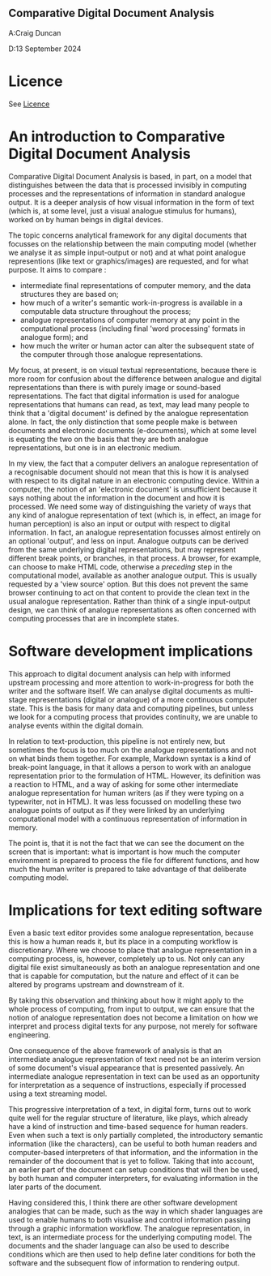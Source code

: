 Comparative Digital Document Analysis
-------------------

A:Craig Duncan

D:13 September 2024

# Licence

See [Licence](LICENCE.md)

# An introduction to Comparative Digital Document Analysis

Comparative Digital Document Analysis is based, in part, on a model that distinguishes between the data that is processed invisibly in computing processes and the representations of information in standard analogue output.  It is a deeper analysis of how visual information in the form of text (which is, at some level, just a visual analogue stimulus for humans), worked on by human beings in digital devices.

The topic concerns analytical framework for any digital documents that focusses on the relationship between the main computing model (whether we analyse it as simple input-output or not) and at what point analogue representions (like text or graphics/images) are requested, and for what purpose.  It aims to compare :

- intermediate final representations of computer memory, and the data structures they are based on; 
- how much of a writer's semantic work-in-progress is available in a computable data structure throughout the process;
- analogue representations of computer memory at any point in the computational process (including final 'word processing' formats in analogue form); and
- how much the writer or human actor can alter the subsequent state of the computer through those analogue representations.

My focus, at present, is on visual textual representations, because there is more room for confusion about the difference between analogue and digital representations than there is with purely image or sound-based representations.  The fact that digital information is used for analogue representations that humans can read, as text, may lead many people to think that a 'digital document' is defined by the analogue representation alone.  In fact, the only distinction that some people make is between documents and electronic documents (e-documents), which at some level is equating the two on the basis that they are both analogue representations, but one is in an electronic medium.

In my view, the fact that a computer delivers an analogue representation of a recognisable document should not mean that this is how it is analysed with respect to its digital nature in an electronic computing device.  Within a computer, the notion of an 'electronic document' is unsufficient because it says nothing about the information in the document and how it is processed.  We need some way of distinguishing the variety of ways that any kind of analogue representation of text (which is, in effect, an image for human perception) is also an input or output with respect to digital information.  In fact, an analogue representation focusses almost entirely on an optional 'output', and less on input.  Analogue outputs can be derived from the same underlying digital representations, but may represent different break points, or branches, in that process.  A browser, for example, can choose to make HTML code, otherwise a <i>preceding</i> step in the computational model, available as another analogue output.  This is usually requested by a 'view source' option.  But this does not prevent the same browser continuing to act on that content to provide the clean text in the usual analogue representation.  Rather than think of a single input-output design, we can think of analogue representations as often concerned with computing processes that are in incomplete states. 

# Software development implications

This approach to digital document analysis can help with informed upstream processing and more attention to work-in-progress for both the writer and the software itself.  We can analyse digital documents as multi-stage representations (digital or analogue) of a more continuous computer state.  This is the basis for many data and computing pipelines, but unless we look for a computing process that provides continuity, we are unable to analyse events within the digital domain. 

In relation to text-production, this pipeline is not entirely new, but sometimes the focus is too much on the analogue representations and not on what binds them together.  For example, Markdown syntax is a kind of break-point language, in that it allows a person to work with an analogue representation prior to the formulation of HTML.  However, its definition was a reaction to HTML, and a way of asking for some other intermediate analogue representation for human writers (as if they were typing on a typewriter, not in HTML).  It was less focussed on modelling these two analogue points of output as if they were linked by an underlying computational model with a continuous representation of information in memory.  

The point is, that it is not the fact that we can see the document on the screen that is important: what is important is how much the computer environment is prepared to process the file for different functions, and how much the human writer is prepared to take advantage of that deliberate computing model. 

# Implications for text editing software

Even a basic text editor provides some analogue representation, because this is how a human reads it, but its place in a computing workflow is discretionary.  Where we choose to place that analogue representation in a computing process, is, however, completely up to us.  Not only can any digital file exist simultaneously as both an analogue representation and one that is capable for computation, but the nature and effect of it can be altered by programs upstream and downstream of it.  

By taking this observation and thinking about how it might apply to the whole process of computing, from input to output, we can ensure that the notion of analogue representation does not become a limitation on how we interpret and process digital texts for any purpose, not merely for software engineering.  

One consequence of the above framework of analysis is that an intermediate analogue representation of text need not be an interim version of some document's visual appearance that is presented passively.  An intermediate analogue representation in text can be used as an opportunity for interpretation as a sequence of instructions, especially if processed using a text streaming model.    

This progressive interpretation of a text, in digital form, turns out to work quite well for the regular structure of literature, like plays, which already have a kind of instruction and time-based sequence for human readers.  Even when such a text is only partially completed, the introductory semantic information (like the characters), can be useful to both human readers and computer-based interpreters of that information, and the information in the remainder of the docoument that is yet to follow.  Taking that into account, an earlier part of the document can setup conditions that will then be used, by both human and computer interpreters, for evaluating information in the later parts of the document.

Having considered this, I think there are other software development analogies that can be made, such as the way in which shader languages are used to enable humans to both visualise and control information passing through a graphic information workflow.  The analogue representation, in text, is an intermediate process for the underlying computing model.  The documents and the shader language can also be used to describe conditions which are then used to help define later conditions for both the software and the subsequent flow of information to rendering output.